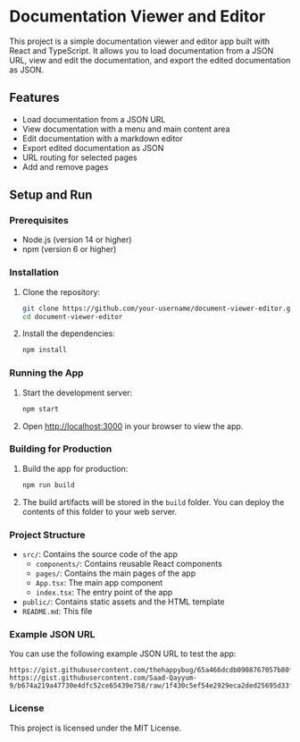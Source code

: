 # Documentation Viewer and Editor

This project is a simple documentation viewer and editor app built with React and TypeScript. It allows you to load documentation from a JSON URL, view and edit the documentation, and export the edited documentation as JSON.

## Features

- Load documentation from a JSON URL
- View documentation with a menu and main content area
- Edit documentation with a markdown editor
- Export edited documentation as JSON
- URL routing for selected pages
- Add and remove pages

## Setup and Run

### Prerequisites

- Node.js (version 14 or higher)
- npm (version 6 or higher)

### Installation

1. Clone the repository:

   ```bash
   git clone https://github.com/your-username/document-viewer-editor.git
   cd document-viewer-editor
   ```

2. Install the dependencies:

   ```bash
   npm install
   ```

### Running the App

1. Start the development server:

   ```bash
   npm start
   ```

2. Open [http://localhost:3000](http://localhost:3000) in your browser to view the app.

### Building for Production

1. Build the app for production:

   ```bash
   npm run build
   ```

2. The build artifacts will be stored in the `build` folder. You can deploy the contents of this folder to your web server.

### Project Structure

- `src/`: Contains the source code of the app
  - `components/`: Contains reusable React components
  - `pages/`: Contains the main pages of the app
  - `App.tsx`: The main app component
  - `index.tsx`: The entry point of the app
- `public/`: Contains static assets and the HTML template
- `README.md`: This file

### Example JSON URL

You can use the following example JSON URL to test the app:

```
https://gist.githubusercontent.com/thehappybug/65a466dcdb0908767057b80f0cb7ea5d/raw/6f10747c5feb7ce91b83392f2cee23ae06b20fe6/doc.json
https://gist.githubusercontent.com/Saad-Qayyum-9/b674a219a47730e4dfc52ce65439e758/raw/1f430c5ef54e2929eca2ded25695d33f60792581/gistfile1.json
```

### License

This project is licensed under the MIT License.
